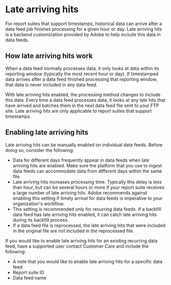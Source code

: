 # Late arriving hits

For report suites that support timestamps, historical data can arrive after a data feed job finishes processing for a given hour or day. Late arriving hits is a backend customization provided by Adobe to help include this data in data feeds.

## How late arriving hits work

When a data feed normally processes data, it only looks at data within its reporting window (typically the most recent hour or day). If timestamped data arrives after a data feed finished processing that reporting window, that data is never included in any data feed.

With late arriving hits enabled, the processing method changes to include this data. Every time a data feed processes data, it looks at any late hits that have arrived and batches them in the next data feed file sent to your FTP site. Late arriving hits are only applicable to report suites that support timestamps.

## Enabling late arriving hits

Late arriving hits can be manually enabled on individual data feeds. Before doing so, consider the following:

* Data for different days frequently appear in data feeds when late arriving hits are enabled. Make sure the platform that you use to ingest data feeds can accommodate data from different days within the same file.
* Late arriving hits increases processing time. Typically this delay is less than hour, but can be several hours or more if your report suite receives a large number of late arriving hits. Adobe recommends against enabling this setting if timely arrival for data feeds is imperative to your organization's workflow.
* This setting is recommended only for recurring data feeds. If a backfill data feed has late arriving hits enabled, it can catch late arriving hits during its backfill process.
* If a data feed file is reprocessed, the late arriving hits that were included in the original file are not included in the reprocessed file.

If you would like to enable late arriving hits for an existing recurring data feed, have a supported user contact Customer Care and include the following:

* A note that you would like to enable late arriving hits for a specific data feed
* Report suite ID
* Data feed name
